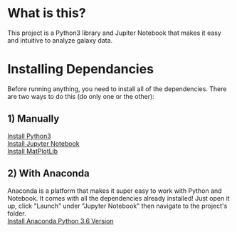 # What is this? #
This project is a Python3 library and Jupiter Notebook that makes it easy and intuitive to analyze galaxy data.

# Installing Dependancies #
Before running anything, you need to install all of the dependencies. There are two ways to do this (do only one or the other):
## 1) Manually
  [Install Python3](https://www.python.org/downloads/)  
  [Install Jupyter Notebook](http://jupyter.org/install)  
  [Install MatPlotLib](https://matplotlib.org/faq/installing_faq.html)  
## 2) With Anaconda 
  Anaconda is a platform that makes it super easy to work with Python and Notebook. It comes with all the dependencies already installed! Just open it up, click "Launch" under "Jupyter Notebook" then navigate to the project's folder.  
  [Install Anaconda Python 3.6 Version](https://matplotlib.org/faq/installing_faq.html)